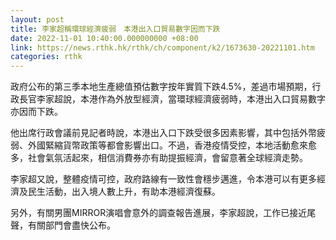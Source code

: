 ```yaml
---
layout: post
title: 李家超稱環球經濟疲弱　本港出入口貿易數字因而下跌
date: 2022-11-01 10:40:00.000000000 +08:00
link: https://news.rthk.hk/rthk/ch/component/k2/1673630-20221101.htm
categories: rthk
---
```


政府公布的第三季本地生產總值預估數字按年實質下跌4.5%，差過市場預期，行政長官李家超說，本港作為外放型經濟，當環球經濟疲弱時，本港出入口貿易數字亦因而下跌。

他出席行政會議前見記者時說，本港出入口下跌受很多因素影響，其中包括外幣疲弱、外國緊縮貨幣政策等都會影響出口。不過，香港疫情受控，本地活動愈來愈多，社會氣氛活起來，相信消費券亦有助提振經濟，會留意著全球經濟走勢。

李家超又說，整體疫情可控，政府路線有一致性會穩步邁進，令本港可以有更多經濟及民生活動，出入境人數上升，有助本港經濟復蘇。

另外，有關男團MIRROR演唱會意外的調查報告進展，李家超說，工作已接近尾聲，有關部門會盡快公布。
